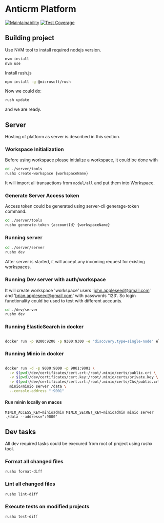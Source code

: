 # Anticrm Platform

[![Maintainability](https://api.codeclimate.com/v1/badges/5cb6d2d426619568816b/maintainability)](https://codeclimate.com/github/hardcoreeng/platform/maintainability) [![Test Coverage](https://api.codeclimate.com/v1/badges/5cb6d2d426619568816b/test_coverage)](https://codeclimate.com/github/hardcoreeng/platform/test_coverage)

## Building project

Use NVM tool to install required nodejs version.

```bash
nvm install
nvm use
```

Install rush.js

```bash
npm install -g @microsoft/rush
```

Now we could do:

```bash
rush update
```

and we are ready.

## Server

Hosting of platform as server is described in this section.

### Workspace Initialization

Before using workspace please initialize a workspace, it could be done with

```bash
cd ./server/tools
rushx create-workspace {workspaceName}
```

It will import all transactions from `model/all` and put them into Workspace.

### Generate Server Access token

Access token could be generated using server-cli generage-token command.

```bash
cd ./server/tools
rushx generate-token {accountId} {workspaceName}
```

### Running server

```bash
cd ./server/server
rushx dev
```

After server is started, it will accept any incoming request for existing workspaces.

### Running Dev server with auth/workspace

It will create workspace 'workspace' users 'john.appleseed@gmail.com' and 'brian.appleseed@gmail.com' with passwords '123'. 
So login functionality could be used to test with different accounts.

```bash
cd ./dev/server
rushx dev
```

### Running ElasticSearch in docker

```bash

docker run -p 9200:9200 -p 9300:9300 -e "discovery.type=single-node" elasticsearch:7.13.4
```

### Running Minio in docker

```bash

docker run -d -p 9000:9000 -p 9001:9001 \
  -v $(pwd)/dev/certificates/cert.crt:/root/.minio/certs/public.crt \
  -v $(pwd)/dev/certificates/cert.key:/root/.minio/certs/private.key \
  -v $(pwd)/dev/certificates/cert.crt:/root/.minio/certs/CAs/public.crt \
  minio/minio server /data \
  --console-address ":9001"

```

#### Run minin locally on macos

```
MINIO_ACCESS_KEY=minioadmin MINIO_SECRET_KEY=minioadmin minio server ./data --address=":9000"
```

## Dev tasks

All dev required tasks could be execured from root of project using rushx tool.

### Format all changed files

`rushx format-diff`

### Lint all changed files

`rushx lint-diff`

### Execute tests on modified projects

`rushx test-diff`
